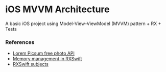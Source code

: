 # iOS MVVM Architecture

A basic iOS project using Model-View-ViewModel (MVVM) pattern + RX + Tests

### References
* [Lorem Picsum free photo API](https://picsum.photos)
* [Memory management in RXSwift](http://adamborek.com/memory-managment-rxswift/)
* [RXSwift subjects](https://medium.com/@dkhuong291/rxswift-subjects-part1-publishsubjects-103ff6b06932)